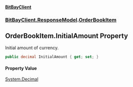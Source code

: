 #### [BitBayClient](./index.md 'index')
### [BitBayClient.ResponseModel](./BitBayClient-ResponseModel.md 'BitBayClient.ResponseModel').[OrderBookItem](./BitBayClient-ResponseModel-OrderBookItem.md 'BitBayClient.ResponseModel.OrderBookItem')
## OrderBookItem.InitialAmount Property
Initial amount of currency.  
```csharp
public decimal InitialAmount { get; set; }
```
#### Property Value
[System.Decimal](https://docs.microsoft.com/en-us/dotnet/api/System.Decimal 'System.Decimal')  

